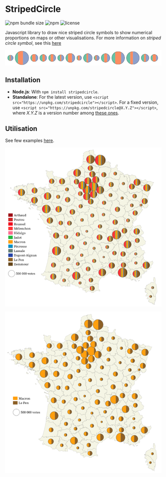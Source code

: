 # StripedCircle

![npm bundle size](https://img.shields.io/bundlephobia/min/stripedcircle) 
![npm](https://img.shields.io/npm/v/stripedcircle)
![license](https://img.shields.io/badge/license-EUPL-success)

Javascript library to draw nice striped circle symbols to show numerical proportions on maps or other visualisations. For more information on *striped circle symbol*, see this [here](https://observablehq.com/@jgaffuri/striped-circle)

![striped circle symbol](https://raw.githubusercontent.com/jgaffuri/StripedCircle/main/doc/img/stripedcircles.png)

## Installation

- **Node.js**: With ``npm install stripedcircle``.
- **Standalone**: For the latest version, use ``<script src="https://unpkg.com/stripedcircle"></script>``. For a fixed version, use ``<script src="https://unpkg.com/stripedcircle@X.Y.Z"></script>``, where *X.Y.Z* is a version number among [these ones](https://www.npmjs.com/package/stripedcircle?activeTab=versions).

## Utilisation

See few examples [here](https://observablehq.com/collection/@jgaffuri/striped-circles).

![Election map striped circle](https://raw.githubusercontent.com/jgaffuri/StripedCircle/main/doc/img/carte_tour1.png)

![Election map striped circle](https://raw.githubusercontent.com/jgaffuri/StripedCircle/main/doc/img/carte_tour2.png)

